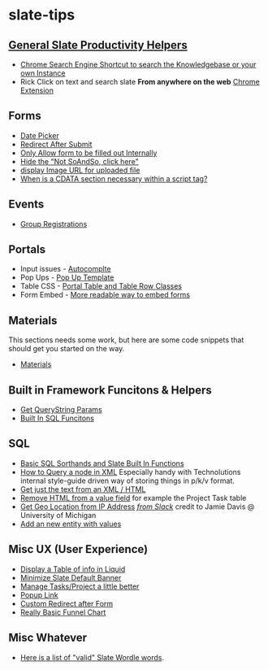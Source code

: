 # slate-tips

## [General Slate Productivity Helpers](productivity/readme.md)

 - [Chrome Search Engine Shortcut to search the Knowledgebase or your own Instance](productivity/search_engine_key.md)
 - Rick Click on text and search slate **From anywhere on the web** [Chrome Extension](https://chrome.google.com/webstore/detail/right-click-to-search-sla/gknefgbhjgfjflkdpemekfkiplahiffh)


## Forms
 * [Date Picker](forms/date-picker.md)
 * [Redirect After Submit](forms/redirect.md)
 * [Only Allow form to be filled out Internally](forms/redirect-to-internal-form.md)
 * [Hide the "Not SoAndSo, click here"](forms/hide-notpersonoption.md)
 * [display Image URL for uploaded file](materials/displaypreview.md)
 * [When is a CDATA section necessary within a script tag?](https://stackoverflow.com/questions/66837/when-is-a-cdata-section-necessary-within-a-script-tag)

## Events
 * [Group Registrations](events/groups.md)

## Portals

 * Input issues - [Autocomplte](portals/autocomplete.md)
 * Pop Ups - [Pop Up Template](portals/pop-up-template.html)
 * Table CSS - [Portal Table and Table Row Classes](https://technolutions.zendesk.com/hc/en-us/articles/360043316291-Portal-Table-and-Table-Row-Classes)
 * Form Embed - [More readable way to embed forms](portals/jquery-form-embed.md)

## Materials

This sections needs some work, but here are some code snippets that should get you started on the way.
 * [Materials](materials)

## Built in Framework Funcitons & Helpers

 * [Get QueryString Params](helpers/querysting.md)
 * [Built In SQL Funcitons](helpers/sqlfunctions.md)
 
## SQL
 * [Basic SQL Sorthands and Slate Built In Functions](sql/slate_sql_functions.md)
 * [How to Query a node in XML](sql/xml.md) Especially handy with Technolutions internal style-guide driven way of storing things in p/k/v format.
 * [Get just the text from an XML / HTML](https://stackoverflow.com/a/50912787/4594)
 * [Remove HTML from a value field](sql/remove_html.md)  for example the Project Task table
 * [Get Geo Location from IP Address](sql/geolocate_ip.md)  *[from Slack](https://slate-users.slack.com/archives/CFUUKHULW/p1629296632070700?thread_ts=1629296139.070600&cid=CFUUKHULW)* credit to Jamie Davis @ University of Michigan
 * [Add an new entity with values](sql/add_entity.md)
 
## Misc UX (User Experience)
 * [Display a Table of info in Liquid](liquid-loop-table.md)
 * [Minimize Slate Default Banner](ux/banner.md)
 * [Manage Tasks/Project a little better](helpful/task-manage.md)
 * [Popup Link](https://raw.githubusercontent.com/lloydlentz/slate-tips/main/misc/pop-up-link.html)
 * [Custom Redirect after Form](forms/redirect.md)
 * [Really Basic Funnel Chart](portals/dataviz-funnel.md)
 
 
## Misc Whatever
 * [Here is a list of "valid" Slate Wordle words](misc/ValidSlateWords.txt).
 

